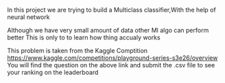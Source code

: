 In this project we are trying to build a Multiclass classifier,With the help of neural network

Although we have very small amount of data other Ml algo can perform better 
This is only to to learn how thing accualy works


This problem is taken from the Kaggle Comptition https://www.kaggle.com/competitions/playground-series-s3e26/overview
You will find the question on the above link and submit the .csv file to see your ranking on the leaderboard
